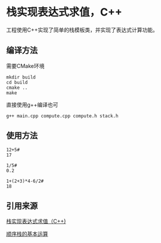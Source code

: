 # 栈实现表达式求值，C++

工程使用C++实现了简单的栈模板类，并实现了表达式计算功能。

## 编译方法
需要CMake环境

```shell script
mkdir build
cd build
cmake ..
make
```

直接使用g++编译也可
```shell script
g++ main.cpp compute.cpp compute.h stack.h
```

## 使用方法

```shell script
12+5#
17

1/5#
0.2

1+(2+3)*4-6/2#
18
```

## 引用来源

[栈实现表达式求值（C++)](https://blog.csdn.net/qq_37616069/article/details/80278746)

[顺序栈的基本运算](https://www.huweihuang.com/data-structure-notes/stack/sqstack.html)